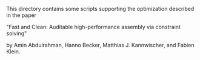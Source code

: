 This directory contains some scripts supporting the optimization described in the paper

"Fast and Clean: Auditable high-performance assembly via constraint solving"

by Amin Abdulrahman, Hanno Becker, Matthias J. Kannwischer, and Fabien Klein.
